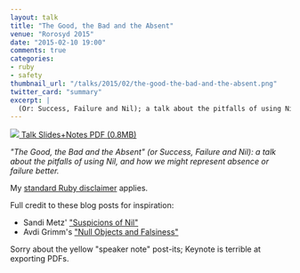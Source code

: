 ```yaml
---
layout: talk
title: "The Good, the Bad and the Absent"
venue: "Rorosyd 2015"
date: "2015-02-10 19:00"
comments: true
categories:
- ruby
- safety
thumbnail_url: "/talks/2015/02/the-good-the-bad-and-the-absent.png"
twitter_card: "summary"
excerpt: |
  (Or: Success, Failure and Nil); a talk about the pitfalls of using Nil, and how we might represent absence or failure better.
---
```


<a class="pdf" href="/talks/2015/02/the-good-the-bad-and-the-absent.pdf">
  <img src="/talks/2015/02/the-good-the-bad-and-the-absent.png" />
  <span>Talk Slides+Notes PDF (0.8MB)</span>
</a>

*"The Good, the Bad and the Absent" (or Success, Failure and Nil): a talk about the pitfalls of using Nil, and how we might represent absence or failure better.*

My [standard Ruby disclaimer](/blog/2015/02/a-ruby-disclaimer/) applies.

Full credit to these blog posts for inspiration:

* Sandi Metz' ["Suspicions of Nil"](http://www.sandimetz.com/blog/2014/12/19/suspicions-of-nil)
* Avdi Grimm's ["Null Objects and Falsiness"](http://devblog.avdi.org/2011/05/30/null-objects-and-falsiness/) 

Sorry about the yellow "speaker note" post-its; Keynote is terrible at exporting PDFs.
